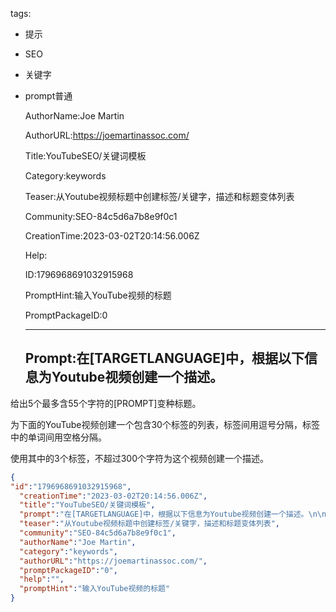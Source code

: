   tags: 
- 提示
- SEO
- 关键字
- prompt普通

  AuthorName:Joe Martin

  AuthorURL:https://joemartinassoc.com/

  Title:YouTubeSEO/关键词模板

  Category:keywords

  Teaser:从Youtube视频标题中创建标签/关键字，描述和标题变体列表

  Community:SEO-84c5d6a7b8e9f0c1

  CreationTime:2023-03-02T20:14:56.006Z

  Help:

  ID:1796968691032915968

  PromptHint:输入YouTube视频的标题

  PromptPackageID:0

  ---

  ## Prompt:在[TARGETLANGUAGE]中，根据以下信息为Youtube视频创建一个描述。

给出5个最多含55个字符的[PROMPT]变种标题。

为下面的YouTube视频创建一个包含30个标签的列表，标签间用逗号分隔，标签中的单词间用空格分隔。

使用其中的3个标签，不超过300个字符为这个视频创建一个描述。

  ```json
  {
  "id":"1796968691032915968",
    "creationTime":"2023-03-02T20:14:56.006Z",
    "title":"YouTubeSEO/关键词模板",
    "prompt":"在[TARGETLANGUAGE]中，根据以下信息为Youtube视频创建一个描述。\n\n给出5个最多含55个字符的[PROMPT]变种标题。\n\n为下面的YouTube视频创建一个包含30个标签的列表，标签间用逗号分隔，标签中的单词间用空格分隔。\n\n使用其中的3个标签，不超过300个字符为这个视频创建一个描述。",
    "teaser":"从Youtube视频标题中创建标签/关键字，描述和标题变体列表",
    "community":"SEO-84c5d6a7b8e9f0c1",
    "authorName":"Joe Martin",
    "category":"keywords",
    "authorURL":"https://joemartinassoc.com/",
    "promptPackageID":"0",
    "help":"",
    "promptHint":"输入YouTube视频的标题"
  }
  ```
